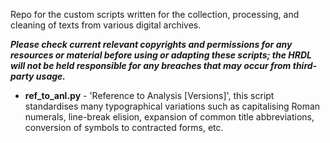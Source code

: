 Repo for the custom scripts written for the collection, processing, and cleaning of texts from various digital archives.

___Please check current relevant copyrights and permissions for any resources or material before using or adapting these scripts; the HRDL will not be held responsible for any breaches that may occur from third-party usage.___

- **ref_to_anl.py** - 'Reference to Analysis [Versions]', this script standardises many typographical variations such as capitalising Roman numerals, line-break elision, expansion of common title abbreviations, conversion of symbols to contracted forms, etc.
